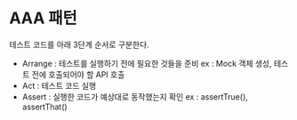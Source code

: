 # AAA 패턴
테스트 코드를 아래 3단계 순서로 구분한다.

- Arrange : 테스트를 실행하기 전에 필요한 것들을 준비 ex : Mock 객체 생성, 테스트 전에 호출되어야 할 API 호출
- Act : 테스트 코드 실행
- Assert : 실행한 코드가 예상대로 동작했는지 확인 ex : assertTrue(), assertThat()